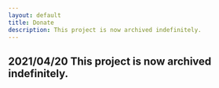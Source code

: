 ```yaml
---
layout: default
title: Donate
description: This project is now archived indefinitely.
---
```


## 2021/04/20 This project is now archived indefinitely.
